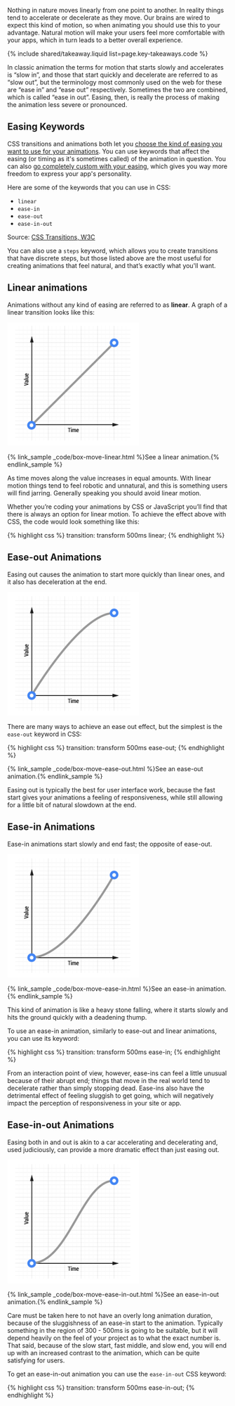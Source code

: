 


<p class="intro">
Nothing in nature moves linearly from one point to another. In reality things tend to accelerate or decelerate as they move. Our brains are wired to expect this kind of motion, so when animating you should use this to your advantage. Natural motion will make your users feel more comfortable with your apps, which in turn leads to a better overall experience.
</p>

{% include shared/takeaway.liquid list=page.key-takeaways.code %}

In classic animation the terms for motion that starts slowly and accelerates is “slow in”, and those that start quickly and decelerate are referred to as “slow out”, but the terminology most commonly used on the web for these are “ease in” and “ease out” respectively. Sometimes the two are combined, which is called “ease in out”. Easing, then, is really the process of making the animation less severe or pronounced.

## Easing Keywords

CSS transitions and animations both let you [choose the kind of easing you want to use for your animations](/web/fundamentals/design-and-ui/animations/choosing-the-right-easing.html). You can use keywords that affect the easing (or timing as it's sometimes called) of the animation in question. You can also [go completely custom with your easing](/web/fundamentals/design-and-ui/animations/custom-easing.html), which gives you way more freedom to express your app's personality.

Here are some of the keywords that you can use in CSS:

* `linear`
* `ease-in`
* `ease-out`
* `ease-in-out`

Source: [CSS Transitions, W3C](http://www.w3.org/TR/css3-transitions/#transition-timing-function-property)

You can also use a `steps` keyword, which allows you to create transitions that have discrete steps, but those listed above are the most useful for creating animations that feel natural, and that’s exactly what you'll want.

## Linear animations

Animations without any kind of easing are referred to as **linear**. A graph of a linear transition looks like this:

<img src="imgs/linear.png" style="max-width: 300px" alt="Linear ease animation curve." />

{% link_sample _code/box-move-linear.html %}See a linear animation.{% endlink_sample %}

As time moves along the value increases in equal amounts. With linear motion things tend to feel robotic and unnatural, and this is something users will find jarring. Generally speaking you should avoid linear motion.

Whether you’re coding your animations by CSS or JavaScript you’ll find that there is always an option for linear motion. To achieve the effect above with CSS, the code would look something like this:

{% highlight css %}
transition: transform 500ms linear;
{% endhighlight %}


## Ease-out Animations

Easing out causes the animation to start more quickly than linear ones, and it also has deceleration at the end.

<img src="imgs/ease-out.png" style="max-width: 300px" alt="Ease-out animation curve." />

There are many ways to achieve an ease out effect, but the simplest is the `ease-out` keyword in CSS:

{% highlight css %}
transition: transform 500ms ease-out;
{% endhighlight %}

{% link_sample _code/box-move-ease-out.html %}See an ease-out animation.{% endlink_sample %}

Easing out is typically the best for user interface work, because the fast start gives your animations a feeling of responsiveness, while still allowing for a little bit of natural slowdown at the end.

## Ease-in Animations

Ease-in animations start slowly and end fast; the opposite of ease-out.

<img src="imgs/ease-in.png" style="max-width: 300px" alt="Ease-in animation curve." />

{% link_sample _code/box-move-ease-in.html %}See an ease-in animation.{% endlink_sample %}

This kind of animation is like a heavy stone falling, where it starts slowly and hits the ground quickly with a deadening thump.

To use an ease-in animation, similarly to ease-out and linear animations, you can use its keyword:

{% highlight css %}
transition: transform 500ms ease-in;
{% endhighlight %}

From an interaction point of view, however, ease-ins can feel a little unusual because of their abrupt end; things that move in the real world tend to decelerate rather than simply stopping dead. Ease-ins also have the detrimental effect of feeling sluggish to get going, which will negatively impact the perception of responsiveness in your site or app.

## Ease-in-out Animations

Easing both in and out is akin to a car accelerating and decelerating and, used judiciously, can provide a more dramatic effect than just easing out.

<img src="imgs/ease-in-out.png" style="max-width: 300px" alt="Ease-in-out animation curve." />

{% link_sample _code/box-move-ease-in-out.html %}See an ease-in-out animation.{% endlink_sample %}

Care must be taken here to not have an overly long animation duration, because of the sluggishness of an ease-in start to the animation. Typically something in the region of 300 - 500ms is going to be suitable, but it will depend heavily on the feel of your project as to what the exact number is. That said, because of the slow start, fast middle, and slow end, you will end up with an increased contrast to the animation, which can be quite satisfying for users.

To get an ease-in-out animation you can use the `ease-in-out` CSS keyword:

{% highlight css %}
transition: transform 500ms ease-in-out;
{% endhighlight %}





